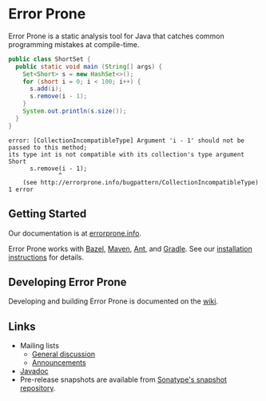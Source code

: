 # Error Prone

Error Prone is a static analysis tool for Java that catches common programming
mistakes at compile-time.

```java
public class ShortSet {
  public static void main (String[] args) {
    Set<Short> s = new HashSet<>();
    for (short i = 0; i < 100; i++) {
      s.add(i);
      s.remove(i - 1);
    }
    System.out.println(s.size());
  }
}
```

```
error: [CollectionIncompatibleType] Argument 'i - 1' should not be passed to this method;
its type int is not compatible with its collection's type argument Short
      s.remove(i - 1);
              ^
    (see http://errorprone.info/bugpattern/CollectionIncompatibleType)
1 error
```

## Getting Started

Our documentation is at [errorprone.info](http://errorprone.info).

Error Prone works with [Bazel](http://bazel.io),
[Maven](http://maven.apache.org), [Ant](http://ant.apache.org), and
[Gradle](http://gradle.org). See our [installation instructions][installation]
for details.

[installation]: http://errorprone.info/docs/installation

## Developing Error Prone

Developing and building Error Prone is documented on the
[wiki](https://github.com/google/error-prone/wiki/For-Developers).

## Links

-   Mailing lists
    -   [General discussion][error-prone-discuss]
    -   [Announcements][error-prone-announce]
-   [Javadoc](http://errorprone.info/api/latest/)
-   Pre-release snapshots are available from [Sonatype's snapshot
    repository][snapshots].

[error-prone-discuss]: https://groups.google.com/forum/#!forum/error-prone-discuss
[error-prone-announce]: https://groups.google.com/forum/#!forum/error-prone-announce
[snapshots]: https://oss.sonatype.org/content/repositories/snapshots/com/google/errorprone/
